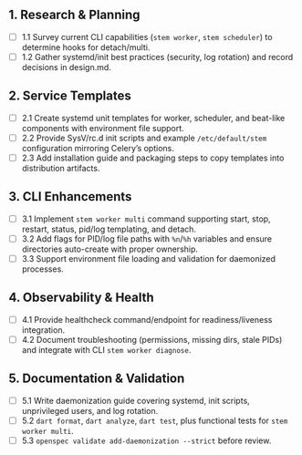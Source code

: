 ## 1. Research & Planning
- [ ] 1.1 Survey current CLI capabilities (`stem worker`, `stem scheduler`) to determine hooks for detach/multi.
- [ ] 1.2 Gather systemd/init best practices (security, log rotation) and record decisions in design.md.

## 2. Service Templates
- [ ] 2.1 Create systemd unit templates for worker, scheduler, and beat-like components with environment file support.
- [ ] 2.2 Provide SysV/rc.d init scripts and example `/etc/default/stem` configuration mirroring Celery’s options.
- [ ] 2.3 Add installation guide and packaging steps to copy templates into distribution artifacts.

## 3. CLI Enhancements
- [ ] 3.1 Implement `stem worker multi` command supporting start, stop, restart, status, pid/log templating, and detach.
- [ ] 3.2 Add flags for PID/log file paths with `%n`/`%h` variables and ensure directories auto-create with proper ownership.
- [ ] 3.3 Support environment file loading and validation for daemonized processes.

## 4. Observability & Health
- [ ] 4.1 Provide healthcheck command/endpoint for readiness/liveness integration.
- [ ] 4.2 Document troubleshooting (permissions, missing dirs, stale PIDs) and integrate with CLI `stem worker diagnose`.

## 5. Documentation & Validation
- [ ] 5.1 Write daemonization guide covering systemd, init scripts, unprivileged users, and log rotation.
- [ ] 5.2 `dart format`, `dart analyze`, `dart test`, plus functional tests for `stem worker multi`.
- [ ] 5.3 `openspec validate add-daemonization --strict` before review.
